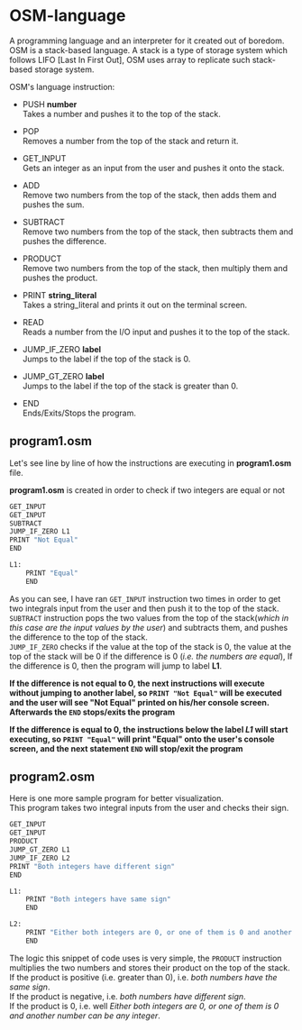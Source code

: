 # OSM-language
A programming language and an interpreter for it created out of boredom.
OSM is a stack-based language. A stack is a type of storage system which follows LIFO [Last In First Out], OSM uses array to replicate such stack-based storage system.

OSM's language instruction:

- PUSH **number**  
Takes a number and pushes it to the top of the stack.

- POP  
Removes a number from the top of the stack and return it.

- GET_INPUT  
Gets an integer as an input from the user and pushes it onto the stack.

- ADD  
Remove two numbers from the top of the stack, then adds them and pushes the sum.

- SUBTRACT  
Remove two numbers from the top of the stack, then subtracts them and pushes the difference.

- PRODUCT  
Remove two numbers from the top of the stack, then multiply them and pushes the product. 

- PRINT  **string_literal**    
Takes a string_literal and prints it out on the terminal screen.

- READ  
Reads a number from the I/O input and pushes it to the top of the stack.

- JUMP_IF_ZERO **label**  
Jumps to the label if the top of the stack is 0.

- JUMP_GT_ZERO **label**  
Jumps to the label if the top of the stack is greater than 0.

- END  
Ends/Exits/Stops the program.


## program1.osm
Let's see line by line of how the instructions are executing in **program1.osm** file.

**program1.osm** is created in order to check if two integers are equal or not

```bash
GET_INPUT
GET_INPUT
SUBTRACT
JUMP_IF_ZERO L1
PRINT "Not Equal"
END

L1:
    PRINT "Equal"
    END
```

As you can see, I have ran `GET_INPUT` instruction two times in order to get two integrals input from the user and then push it to the top of the stack.  
`SUBTRACT` instruction pops the two values from the top of the stack(*which in this case are the input values by the user*) and subtracts them, and pushes the difference to the top of the stack.  
`JUMP_IF_ZERO` checks if the value at the top of the stack is 0, the value at the top of the stack will be 0 if the difference is 0 (*i.e. the numbers are equal*), If the difference is 0, then the program will jump to label **L1**. 

**If the difference is not equal to 0, the next instructions will execute without jumping to another label, so `PRINT "Not Equal"` will be executed and the user will see "Not Equal" printed on his/her console screen. Afterwards the `END` stops/exits the program**

**If the difference is equal to 0, the instructions below the label *L1* will start executing, so `PRINT "Equal"` will print "Equal" onto the user's console screen, and the next statement `END` will stop/exit the program**


## program2.osm

Here is one more sample program for better visualization.  
This program takes two integral inputs from the user and checks their sign.

```bash
GET_INPUT
GET_INPUT
PRODUCT
JUMP_GT_ZERO L1
JUMP_IF_ZERO L2
PRINT "Both integers have different sign"
END

L1:
    PRINT "Both integers have same sign"
    END

L2:
    PRINT "Either both integers are 0, or one of them is 0 and another number can be any integer"
    END
```

The logic this snippet of code uses is very simple, the `PRODUCT` instruction multiplies the two numbers and stores their product on the top of the stack.
If the product is positive (i.e. greater than 0), i.e. *both numbers have the same sign*.  
If the product is negative, i.e. *both numbers have different sign*.  
If the product is 0, i.e. well *Either both integers are 0, or one of them is 0 and another number can be any integer*.
